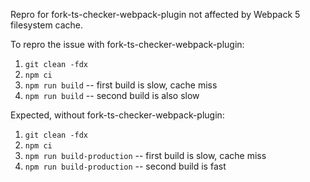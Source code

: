Repro for fork-ts-checker-webpack-plugin not affected by Webpack 5 filesystem cache.

To repro the issue with fork-ts-checker-webpack-plugin:
1. `git clean -fdx`
2. `npm ci`
3. `npm run build` -- first build is slow, cache miss
4. `npm run build` -- second build is also slow

Expected, without fork-ts-checker-webpack-plugin:
1. `git clean -fdx`
2. `npm ci`
3. `npm run build-production` -- first build is slow, cache miss
4. `npm run build-production` -- second build is fast

